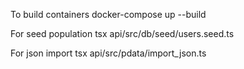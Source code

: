 To build containers
docker-compose up --build 

For seed population
tsx api/src/db/seed/users.seed.ts

For json import
tsx api/src/pdata/import_json.ts    